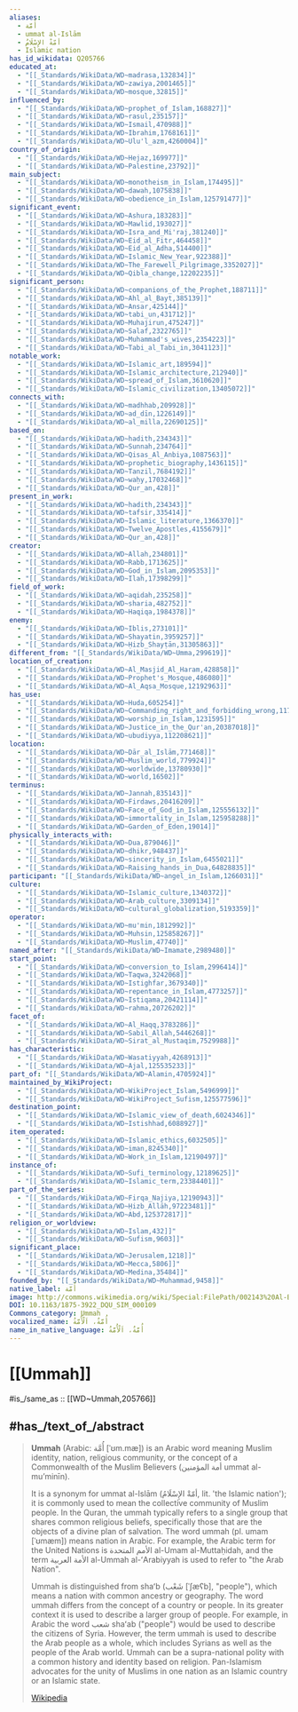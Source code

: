 ```yaml
---
aliases:
  - أُمَّة
  - ummat al-Islām
  - أمّةْ الإِسْلَامُ
  - Islamic nation
has_id_wikidata: Q205766
educated_at:
  - "[[_Standards/WikiData/WD~madrasa,132834]]"
  - "[[_Standards/WikiData/WD~zawiya,2001465]]"
  - "[[_Standards/WikiData/WD~mosque,32815]]"
influenced_by:
  - "[[_Standards/WikiData/WD~prophet_of_Islam,168827]]"
  - "[[_Standards/WikiData/WD~rasul,235157]]"
  - "[[_Standards/WikiData/WD~Ismail,470988]]"
  - "[[_Standards/WikiData/WD~Ibrahim,1768161]]"
  - "[[_Standards/WikiData/WD~Ulu'l_azm,4260004]]"
country_of_origin:
  - "[[_Standards/WikiData/WD~Hejaz,169977]]"
  - "[[_Standards/WikiData/WD~Palestine,23792]]"
main_subject:
  - "[[_Standards/WikiData/WD~monotheism_in_Islam,174495]]"
  - "[[_Standards/WikiData/WD~dawah,1075838]]"
  - "[[_Standards/WikiData/WD~obedience_in_Islam,125791477]]"
significant_event:
  - "[[_Standards/WikiData/WD~Ashura,183283]]"
  - "[[_Standards/WikiData/WD~Mawlid,193027]]"
  - "[[_Standards/WikiData/WD~Isra_and_Mi'raj,381240]]"
  - "[[_Standards/WikiData/WD~Eid_al_Fitr,464458]]"
  - "[[_Standards/WikiData/WD~Eid_al_Adha,514400]]"
  - "[[_Standards/WikiData/WD~Islamic_New_Year,922388]]"
  - "[[_Standards/WikiData/WD~The_Farewell_Pilgrimage,3352027]]"
  - "[[_Standards/WikiData/WD~Qibla_change,12202235]]"
significant_person:
  - "[[_Standards/WikiData/WD~companions_of_the_Prophet,188711]]"
  - "[[_Standards/WikiData/WD~Ahl_al_Bayt,385139]]"
  - "[[_Standards/WikiData/WD~Ansar,425144]]"
  - "[[_Standards/WikiData/WD~tabi_un,431712]]"
  - "[[_Standards/WikiData/WD~Muhajirun,475247]]"
  - "[[_Standards/WikiData/WD~Salaf,2322765]]"
  - "[[_Standards/WikiData/WD~Muhammad's_wives,2354223]]"
  - "[[_Standards/WikiData/WD~Tabi_al_Tabi_in,3041123]]"
notable_work:
  - "[[_Standards/WikiData/WD~Islamic_art,189594]]"
  - "[[_Standards/WikiData/WD~Islamic_architecture,212940]]"
  - "[[_Standards/WikiData/WD~spread_of_Islam,3610620]]"
  - "[[_Standards/WikiData/WD~Islamic_civilization,13405072]]"
connects_with:
  - "[[_Standards/WikiData/WD~madhhab,209928]]"
  - "[[_Standards/WikiData/WD~ad_dīn,1226149]]"
  - "[[_Standards/WikiData/WD~al_milla,22690125]]"
based_on:
  - "[[_Standards/WikiData/WD~hadith,234343]]"
  - "[[_Standards/WikiData/WD~Sunnah,234764]]"
  - "[[_Standards/WikiData/WD~Qisas_Al_Anbiya,1087563]]"
  - "[[_Standards/WikiData/WD~prophetic_biography,1436115]]"
  - "[[_Standards/WikiData/WD~Tanzil,7684192]]"
  - "[[_Standards/WikiData/WD~waḥy,17032468]]"
  - "[[_Standards/WikiData/WD~Qur_an,428]]"
present_in_work:
  - "[[_Standards/WikiData/WD~hadith,234343]]"
  - "[[_Standards/WikiData/WD~tafsir,335414]]"
  - "[[_Standards/WikiData/WD~Islamic_literature,1366370]]"
  - "[[_Standards/WikiData/WD~Twelve_Apostles,4155679]]"
  - "[[_Standards/WikiData/WD~Qur_an,428]]"
creator:
  - "[[_Standards/WikiData/WD~Allah,234801]]"
  - "[[_Standards/WikiData/WD~Rabb,1713625]]"
  - "[[_Standards/WikiData/WD~God_in_Islam,2095353]]"
  - "[[_Standards/WikiData/WD~Ilah,17398299]]"
field_of_work:
  - "[[_Standards/WikiData/WD~aqidah,235258]]"
  - "[[_Standards/WikiData/WD~sharia,482752]]"
  - "[[_Standards/WikiData/WD~Haqiqa,1984378]]"
enemy:
  - "[[_Standards/WikiData/WD~Iblis,273101]]"
  - "[[_Standards/WikiData/WD~Shayatin,3959257]]"
  - "[[_Standards/WikiData/WD~Ḥizb_Shayṭān,31305863]]"
different_from: "[[_Standards/WikiData/WD~Umma,299619]]"
location_of_creation:
  - "[[_Standards/WikiData/WD~Al_Masjid_Al_Haram,428858]]"
  - "[[_Standards/WikiData/WD~Prophet's_Mosque,486080]]"
  - "[[_Standards/WikiData/WD~Al_Aqsa_Mosque,12192963]]"
has_use:
  - "[[_Standards/WikiData/WD~Huda,605254]]"
  - "[[_Standards/WikiData/WD~Commanding_right_and_forbidding_wrong,1170148]]"
  - "[[_Standards/WikiData/WD~worship_in_Islam,1231595]]"
  - "[[_Standards/WikiData/WD~Justice_in_the_Qur'an,20387018]]"
  - "[[_Standards/WikiData/WD~ubudiyya,112208621]]"
location:
  - "[[_Standards/WikiData/WD~Dār_al_Islām,771468]]"
  - "[[_Standards/WikiData/WD~Muslim_world,779924]]"
  - "[[_Standards/WikiData/WD~worldwide,13780930]]"
  - "[[_Standards/WikiData/WD~world,16502]]"
terminus:
  - "[[_Standards/WikiData/WD~Jannah,835143]]"
  - "[[_Standards/WikiData/WD~Firdaws,20416209]]"
  - "[[_Standards/WikiData/WD~Face_of_God_in_Islam,125556132]]"
  - "[[_Standards/WikiData/WD~immortality_in_Islam,125958288]]"
  - "[[_Standards/WikiData/WD~Garden_of_Eden,19014]]"
physically_interacts_with:
  - "[[_Standards/WikiData/WD~Dua,879046]]"
  - "[[_Standards/WikiData/WD~dhikr,948437]]"
  - "[[_Standards/WikiData/WD~sincerity_in_Islam,6455021]]"
  - "[[_Standards/WikiData/WD~Raising_hands_in_Dua,64828835]]"
participant: "[[_Standards/WikiData/WD~angel_in_Islam,1266031]]"
culture:
  - "[[_Standards/WikiData/WD~Islamic_culture,1340372]]"
  - "[[_Standards/WikiData/WD~Arab_culture,3309134]]"
  - "[[_Standards/WikiData/WD~cultural_globalization,5193359]]"
operator:
  - "[[_Standards/WikiData/WD~mu'min,1812992]]"
  - "[[_Standards/WikiData/WD~Muhsin,125858267]]"
  - "[[_Standards/WikiData/WD~Muslim,47740]]"
named_after: "[[_Standards/WikiData/WD~Imamate,2989480]]"
start_point:
  - "[[_Standards/WikiData/WD~conversion_to_Islam,2996414]]"
  - "[[_Standards/WikiData/WD~Taqwa,3242068]]"
  - "[[_Standards/WikiData/WD~Istighfar,3679340]]"
  - "[[_Standards/WikiData/WD~repentance_in_Islam,4773257]]"
  - "[[_Standards/WikiData/WD~Istiqama,20421114]]"
  - "[[_Standards/WikiData/WD~rahma,20726202]]"
facet_of:
  - "[[_Standards/WikiData/WD~Al_Haqq,3783286]]"
  - "[[_Standards/WikiData/WD~Sabil_Allah,5446268]]"
  - "[[_Standards/WikiData/WD~Sirat_al_Mustaqim,7529988]]"
has_characteristic:
  - "[[_Standards/WikiData/WD~Wasatiyyah,4268913]]"
  - "[[_Standards/WikiData/WD~Ajal,125535233]]"
part_of: "[[_Standards/WikiData/WD~Alamin,4705924]]"
maintained_by_WikiProject:
  - "[[_Standards/WikiData/WD~WikiProject_Islam,5496999]]"
  - "[[_Standards/WikiData/WD~WikiProject_Sufism,125577596]]"
destination_point:
  - "[[_Standards/WikiData/WD~Islamic_view_of_death,6024346]]"
  - "[[_Standards/WikiData/WD~Istishhad,6088927]]"
item_operated:
  - "[[_Standards/WikiData/WD~Islamic_ethics,6032505]]"
  - "[[_Standards/WikiData/WD~iman,8245340]]"
  - "[[_Standards/WikiData/WD~Work_in_Islam,12190497]]"
instance_of:
  - "[[_Standards/WikiData/WD~Sufi_terminology,12189625]]"
  - "[[_Standards/WikiData/WD~Islamic_term,23384401]]"
part_of_the_series:
  - "[[_Standards/WikiData/WD~Firqa_Najiya,12190943]]"
  - "[[_Standards/WikiData/WD~Ḥizb_Allāh,97223481]]"
  - "[[_Standards/WikiData/WD~Abd,125372817]]"
religion_or_worldview:
  - "[[_Standards/WikiData/WD~Islam,432]]"
  - "[[_Standards/WikiData/WD~Sufism,9603]]"
significant_place:
  - "[[_Standards/WikiData/WD~Jerusalem,1218]]"
  - "[[_Standards/WikiData/WD~Mecca,5806]]"
  - "[[_Standards/WikiData/WD~Medina,35484]]"
founded_by: "[[_Standards/WikiData/WD~Muhammad,9458]]"
native_label: أُمَّة
image: http://commons.wikimedia.org/wiki/Special:FilePath/002143%20Al-Baqrah%20UrduScript.jpg
DOI: 10.1163/1875-3922_DQU_SIM_000109
Commons_category: Ummah
vocalized_name: أُمَّةٌ، اَلْأُمَّةُ
name_in_native_language: أُمَّةٌ، اَلْأُمَّةُ
---
```


# [[Ummah]] 

#is_/same_as :: [[WD~Ummah,205766]]

## #has_/text_of_/abstract 

> **Ummah** (Arabic: أُمَّة [ˈʊm.mæ]) is an Arabic word meaning Muslim identity, nation, religious community, 
> or the concept of a Commonwealth of the Muslim Believers (أمة المؤمنين ummat al-muʼminīn). 
> 
> It is a synonym for ummat al-Islām (أمّةْ الإِسْلَامُ, lit. 'the Islamic nation'); it is commonly used to mean the collective community of Muslim people. In the Quran, the ummah typically refers to a single group that shares common religious beliefs, specifically those that are the objects of a divine plan of salvation. The word ummah (pl. umam [ˈʊmæm]) means nation in Arabic. For example, the Arabic term for the United Nations is الأمم المتحدة al-Umam al-Muttaḥidah, and the term الأمة العربية al-Ummah al-ʻArabiyyah is used to refer to "the Arab Nation".
>
> Ummah is distinguished from shaʻb (شَعْب [ˈʃæʕb], "people"), which means a nation with common ancestry or geography. The word ummah differs from the concept of a country or people. In its greater context it is used to describe a larger group of people. For example, in Arabic the word شعب shaʻab ("people") would be used to describe the citizens of Syria. However, the term ummah is used to describe the Arab people as a whole, which includes Syrians as well as the people of the Arab world. Ummah can be a supra-national polity with a common history and identity based on religion. Pan-Islamism advocates for the unity of Muslims in one nation as an Islamic country or an Islamic state.
>
> [Wikipedia](https://en.wikipedia.org/wiki/Ummah) 

